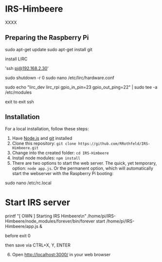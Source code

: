 # IRS-Himbeere

XXXX

## Preparing the Raspberry Pi
sudo apt-get update
sudo apt-get install git 

install LIRC

'ssh pi@192.168.2.30'

sudo shutdown -r 0
 sudo nano /etc/lirc/hardware.conf

sudo echo "lirc_dev lirc_rpi gpio_in_pin=23 gpio_out_ping=22" | sudo tee -a /etc/modules

exit to exit ssh

## Installation
For a local installation, follow these steps:
 1. Have [Node.js](https://nodejs.org/) and [git](https://git-scm.com/) installed
 2. Clone this repository: `git clone https://github.com/RRothfeld/IRS-Himbeere.git` 
 3. Change into the created folder: `cd IRS-Himbeere`
 4. Install node modules: `npm install`
 5. There are two options to start the web server. The quick, yet temporary, option: `node app.js`. Or the permanent option, which will automatically start the webserver with the Raspberry Pi booting:

sudo nano /etc/rc.local 

# Start IRS server
printf "[ OWN ]  Starting IRS Himbeere\n"
/home/pi/IRS-Himbeere/node_modules/forever/bin/forever start /home/pi/IRS-Himbeere/app.js &

before exit 0

then save via CTRL+X, Y, ENTER

 6. Open [http://localhost:3000/](http://localhost:3000/) in your web browser
